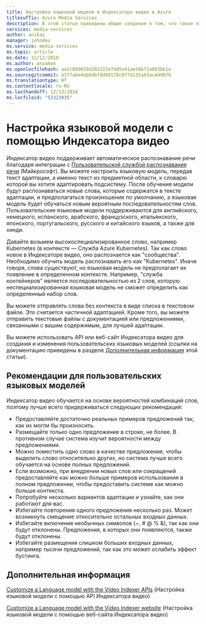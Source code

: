 ```yaml
---
title: Настройка языковой модели в Индексаторе видео в Azure
titlesuffix: Azure Media Services
description: В этой статье приведены общие сведения о том, что такое языковая модель в Индексаторе видео и как ее настраивать.
services: media-services
author: anikaz
manager: johndeu
ms.service: media-services
ms.topic: article
ms.date: 12/12/2018
ms.author: anzaman
ms.openlocfilehash: aa2c089659d202222e7dd5e41ae56bf2a683bb1e
ms.sourcegitcommit: e37fa6e4eb6dbf8d60178c877d135a63ac449076
ms.translationtype: HT
ms.contentlocale: ru-RU
ms.lasthandoff: 12/13/2018
ms.locfileid: "53323035"
---
```

# <a name="customize-a-language-model-with-video-indexer"></a>Настройка языковой модели с помощью Индексатора видео

Индексатор видео поддерживает автоматическое распознавание речи благодаря интеграции с [Пользовательской службой распознавания речи](https://azure.microsoft.com/services/cognitive-services/custom-speech-service/) (Майкрософт). Вы можете настроить языковую модель, передав текст адаптации, а именно текст из предметной области, к словарю которой вы хотите адаптировать подсистему. После обучения модели будут распознаваться новые слова, которые содержатся в тексте адаптации, и предполагаться произношение по умолчанию, а языковая модель будет обучаться новым вероятным последовательностям слов. Пользовательские языковые модели поддерживаются для английского, немецкого, испанского, арабского, французского, итальянского, японского, португальского, русского и китайского языков, а также для хинди.

Давайте возьмем высокоспециализированное слово, например Kubernetes (в контексте — Служба Azure Kubernetes). Так как слово новое в Индексаторе видео, оно распознается как "сообщества". Необходимо обучить модель распознавать его как "Kubernetes". Иначе говоря, слова существуют, но языковая модель не предполагает их появление в определенном контексте. Например, "служба контейнеров" является последовательностью из 2 слов, которую неспециализированная языковая модель не сможет определить как определенный набор слов.

Вы можете отправлять слова без контекста в виде списка в текстовом файле. Это считается частичной адаптацией. Кроме того, вы можете отправить текстовые файлы с документацией или предложениями, связанными с вашим содержимым, для лучшей адаптации.

Вы можете использовать API или веб-сайт Индексатора видео для создания и изменения пользовательских языковых моделей (ссылки на документацию приведены в разделе [Дополнительная информация](#next-steps) этой статьи).

## <a name="best-practices-for-custom-language-models"></a>Рекомендации для пользовательских языковых моделей

Индексатор видео обучается на основе вероятностей комбинаций слов, поэтому лучше всего придерживаться следующих рекомендаций:

* Предоставляйте достаточно реальных примеров предложений так, как их могли бы произносить.
* Размещайте только одно предложение в строке, не более. В противном случае система изучит вероятности между предложениями.
* Можно поместить одно слово в качестве предложения, чтобы выделить слово относительно других, но система лучше всего обучается на основе полных предложений.
* Если возможно, при внедрении новых слов или сокращений предоставляйте как можно больше примеров использования в полном предложении, чтобы предоставить системе как можно больше контекста.
* Попробуйте несколько вариантов адаптации и узнайте, как они работают для вас.
* Избегайте повторения одного предложения несколько раз. Может возникнуть смещение относительно остальных входных данных.
* Избегайте включения необычных символов (~, # @ % &), так как они будут отклонены. Предложения, в которых они появляются, также будут отклонены.
* Избегайте размещения слишком больших входных данных, например тысячи предложений, так как это может ослабить эффект бустинга.

## <a name="next-steps"></a>Дополнительная информация

[Customize a Language model with the Video Indexer APIs](customize-language-model-with-api.md) (Настройка языковой модели с помощью API Индексатора видео)

[Customize a Language model with the Video Indexer website](customize-language-model-with-website.md) (Настройка языковой модели с помощью веб-сайта Индексатора видео)
